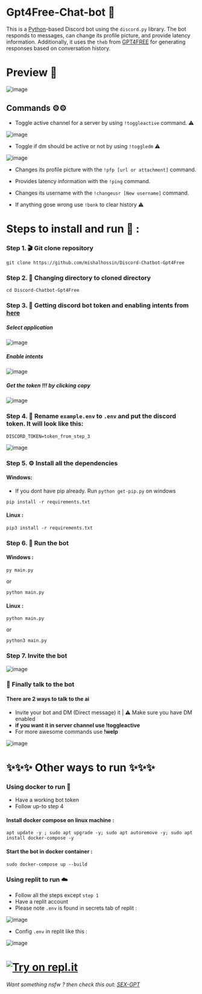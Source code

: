 # Gpt4Free-Chat-bot 🤖
This is a [Python](https://www.python.org)-based Discord bot using the `discord.py` library. The bot responds to messages, can change its profile picture, and provide latency information. Additionally, it uses the `theb` from [GPT4FREE](https://github.com/xtekky/gpt4free) for generating responses based on conversation history.

# Preview 👀
![image](https://user-images.githubusercontent.com/91066601/235470838-cad26039-c843-4497-8ba7-fc88c66dab49.png)


## Commands ⚙️⚙️

- Toggle active channel for a server by using `!toggleactive` command. ⚠️

![image](https://user-images.githubusercontent.com/91066601/235982560-d7c068d6-d35f-4153-9723-923a8c31546d.png)


- Toggle if dm should be active or not by using `!toggledm` ⚠️

![image](https://user-images.githubusercontent.com/91066601/235982180-d9926bb6-b6f9-44de-a0f7-045fce0dbda1.png)

- Changes its profile picture with the `!pfp [url or attachment]` command.

- Provides latency information with the `!ping` command.

- Changes its username with the `!changeusr [New username]` command.

- If anything gose wrong use `!bonk` to clear history ⚠️

# Steps to install and run 🚩 :
### Step 1. 🎬 Git clone repository
```
git clone https://github.com/mishalhossin/Discord-Chatbot-Gpt4Free
```
### Step 2. 📁 Changing directory to cloned directory
```
cd Discord-Chatbot-Gpt4Free
```
### Step 3. 🔑 Getting discord bot token and enabling intents from [here](https://discord.com/developers/applications)

##### Select application
![image](https://user-images.githubusercontent.com/91066601/235554871-a5f98345-4197-4b55-91d7-1aef0d0680f0.png)

##### Enable intents
![image](https://user-images.githubusercontent.com/91066601/235555012-e8427bfe-cffc-4761-bbc0-d1467ca1ff4d.png)

##### Get the token !!! by clicking copy
![image](https://user-images.githubusercontent.com/91066601/235555065-6b51844d-dfbd-4b11-a14b-f65dd6de20d9.png)



### Step 4. 🔐 Rename `example.env` to `.env` and put the discord token. It will look like this:
```
DISCORD_TOKEN=token_from_step_3
```
![image](https://user-images.githubusercontent.com/91066601/235554576-74e9e1e5-40ed-49d8-b815-dfecf890892d.png)
### Step 5. ⚙️ Install all the dependencies
#### Windows:
- If you dont have pip already. Run `python get-pip.py` on windows
```
pip install -r requirements.txt
```
#### Linux :
```
pip3 install -r requirements.txt
```
### Step 6. 🚀 Run the bot
#### Windows :
```
py main.py
```
or
```
python main.py
```
#### Linux :
```
python main.py
```
or
```
python3 main.py
```
### Step 7. Invite the bot
![image](https://user-images.githubusercontent.com/91066601/236211332-7ed404aa-6b25-40d9-b3df-516432508043.png)

### 🏁 Finally talk to the bot
#### There are 2 ways to talk to the ai
- Invite your bot and DM (Direct message) it | ⚠️ Make sure you have DM enabled
- **if you want it in server channel use !toggleactive** 
- For more awesome commands use **!welp**

![image](https://user-images.githubusercontent.com/91066601/235474066-d805b10b-168b-4965-b623-6b37470ca6bb.png)

# ✨✨✨  Other ways to run ✨✨✨

### Using docker to run :whale:
- Have a working bot token
- Follow up-to step 4 
#### Install docker compose on linux machine :
```
apt update -y ; sudo apt upgrade -y; sudo apt autoremove -y; sudo apt install docker-compose -y
```
#### Start the bot in docker container :

```
sudo docker-compose up --build
```
### Using replit to run ☁️
- Follow all the steps except `step 1`
- Have a replit account
- Please note `.env` is found in secrets tab of replit :

![image](https://user-images.githubusercontent.com/91066601/235810871-5d4c1469-35fd-42d2-a3a2-3382002877cb.png)

- Config `.env` in replit like this :

![image](https://user-images.githubusercontent.com/91066601/235811115-689c40e8-660a-448d-83dd-194631324436.png)

# [![Try on repl.it](https://repl-badge.jajoosam.repl.co/try.png)](https://repl.it/github/mishalhossin/Discord-Chatbot-Gpt4Free)

###### Want something nsfw ? then check this out: [SEX-GPT](https://github.com/mishalhossin/Gpt3-sexbot-discord)
